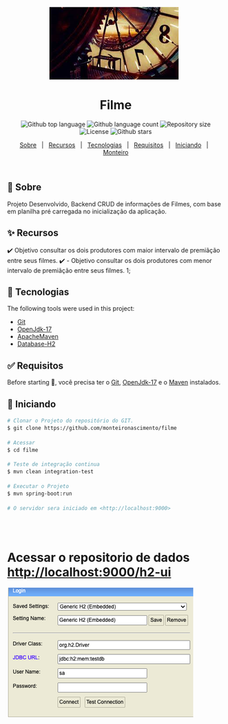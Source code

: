 <div align="center" id="top"> 
  <img src="./.github/filme.jpeg" />
  &#xa0;

  <!-- <a href="https://filme.netlify.app">Demo</a> -->
</div>

<h1 align="center">Filme</h1>

<p align="center">
  <img alt="Github top language" src="https://img.shields.io/github/languages/top/monteironascimento/filme?color=56BEB8">

  <img alt="Github language count" src="https://img.shields.io/github/languages/count/monteironascimento/filme?color=56BEB8">

  <img alt="Repository size" src="https://img.shields.io/github/repo-size/monteironascimento/filme?color=56BEB8">

  <img alt="License" src="https://img.shields.io/github/license/monteironascimento/filme?color=56BEB8">

  <img alt="Github stars" src="https://img.shields.io/github/stars/monteironascimento/filme?color=56BEB8" /> 
</p>

<!-- Status -->

<!-- <h4 align="center"> 
	🚧  Filme 🚀 Under construction...  🚧
</h4> 

<hr> -->

<p align="center">
  <a href="#dart-about">Sobre</a> &#xa0; | &#xa0; 
  <a href="#sparkles-features">Recursos</a> &#xa0; | &#xa0;
  <a href="#rocket-technologies">Tecnologias</a> &#xa0; | &#xa0;
  <a href="#white_check_mark-requirements">Requisitos</a> &#xa0; | &#xa0;
  <a href="#checkered_flag-starting">Iniciando</a> &#xa0; | &#xa0;
  <a href="https://github.com/monteironascimento" target="_blank">Monteiro</a>
</p>


<br>
 
## :dart: Sobre ##

Projeto Desenvolvido, Backend CRUD de informações de Filmes, com base em planilha pré carregada no inicialização da aplicação.


## :sparkles: Recursos ##

:heavy_check_mark: Objetivo consultar os dois produtores com maior intervalo de premiãção entre seus filmes. 
:heavy_check_mark: - Objetivo consultar os dois produtores com menor intervalo de premiãção entre seus filmes. 1;

## :rocket: Tecnologias ##

The following tools were used in this project:

- [Git](https://git-scm.com)
- [OpenJdk-17](https://openjdk.java.net/projects/jdk/17/)
- [ApacheMaven](https://maven.apache.org/)
- [Database-H2](https://www.h2database.com/)

## :white_check_mark: Requisitos ##

Before starting :checkered_flag:, você precisa ter o [Git](https://git-scm.com), [OpenJdk-17](https://openjdk.java.net/projects/jdk/17/) e o [Maven](https://maven.apache.org/) instalados.

## :checkered_flag: Iniciando ##

```bash
# Clonar o Projeto do repositório do GIT.
$ git clone https://github.com/monteironascimento/filme

# Acessar
$ cd filme

# Teste de integração continua
$ mvn clean integration-test

# Executar o Projeto
$ mvn spring-boot:run

# O servidor sera iniciado em <http://localhost:9000>





```
# Acessar o repositorio de dados <http://localhost:9000/h2-ui>
<img src="./.github/database.png" />

&#xa0;
